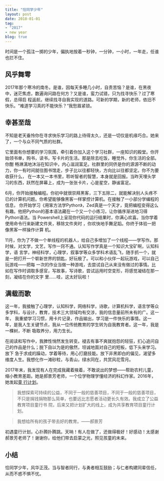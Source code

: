 ```yaml
---
title: "恰同学少年"
layout: post
date: 2018-01-01
tag:
- "2017"
- new year
blog: true
---
```


时间是一个孤注一掷的少年，偏执地按着一秒钟，一分钟，一小时，一年走，任谁也拦不住。

## 风乎舞雩

2017年那个寒冷的南冬。是谁，因每天多睡几小时，自责苦恼？是谁，在黑夜中，迷茫焦虑，数遍询问路在何方？又是谁，蛮力试错，只为找寻快乐？过了寒假，总得启
程返航，继续找寻自我实现的道路。可新的学期，新的老师，依旧不快乐。“难道学习真的不能快乐？“我愁眉紧锁。

## 幸甚至哉

不知是老天垂怜你在寻求快乐学习的路上待得太久，还是一切仅是机缘巧合。她来了，一个与众不同气质的社群。

它里面有你想要的学习氛围，牵引着你加入这个学习社群，一座知识的殿堂。你开始领书单，购书，读书，写卡片的生活。那是除去吃饭，睡觉外，你生活的全部。你酣
畅淋漓地沐浴在知识中，内心滋润富足。社群里的同侪是你的源源不断的动力，你一有时间就往图书馆走，步子比以往都轻快，方向比以往都坚定。你不为要收获什么，
在一本又一本书里，聆听智者的智慧，本身就是回报。当昨天埋头学习的东西，跃然在屏幕上，成为一张张卡片，心是星空，静谧富足。

6月，你开始接触编程。你初中就很崇拜黑客，三下五除二，就能解决别人头疼不已的计算机问题。你希望能够像黑客一样掌控计算机。在接触了一小部分学编程的信息，
你开始学习《用笨方法学Python》，Zed真是一个天才，竟把编程变得这么有趣。他把Python的基本语法藏在一个又一个小练习，让你循序渐进地习得Python语法。当
Powershell上呈现你代码的运行结果时，你满心欢喜。当你学着使用命令行来新建文件夹，移除文件夹时 ，你欢快地手舞足蹈。你终于体验一把像黑客一样操作计算
机。

11月，你为了不做一个单线程的机器人，给自己多增加了一个线程——学写作。那时候，对文学，文艺，写作一窍不通。认知写作学真是一个知识大宝矿啊，认知科学，语
言学，神经科学，心理学，叙事学等众多学科术语乱飞，随手抓一个，就是一把打开一个崭新世界的钥匙，好玩极了。可以和小伙伴一起玩游戏，可以自己玩游戏——把每
一次的作业当做一种游戏，去尝试自己从来没有做过的事情。比如在写作时调取多感官，写故事，写诗歌，尝试运用时空变形，将感觉凝结在那一刻，凝结在你的文字
里......哇，这太好玩啦！

## 满载而歌

这一年，我接触了心理学，认知科学，网络科学，诗歌，计算机科学，语言学等众多学科，与设计，教育，技术三大领域均有交涉，我的信息量前所未有的广。这一年，
我重塑学习习惯，用卡片记录，作品输出，学习是一件快乐的事情。这一年，是我人生关键节点，我从一位传统教育的学生转为自我教育者。这一年，我是一棵树，不断
吸取养分，用力生长。

在阅读和写作中，我脾性悄然发生转变。褪去有事不爽就抱怨的轻狂，扪心追问自己的作品是什么；脱下自以为是的傲然，坦诚地面对自己的短板，低下头来学习。放下
急于求成的躁动，学着等待，用心打磨技能。放下非黑即白的偏见，渴望多维度人生。我想化作一滩砂粒，与青山，绿水同在，共赏风花雪月。

2017年末，我发现有人在完成我藏着掖着，不敢说出的梦想——帮助农村儿童，缩小教育差距。她是郝景芳老师，一个位学物理学懂经济的科幻作家。2016年，她发起[童
行计划](http://www.weplanets.com/)。

> 我想探索可持续的公益，不同于一般的慈善项目，不同于一般的慈善项目，不只是捐钱捐物那么简单，也要远比志愿者活动更长久有效。我成立了公益教育项目童行书
院，后来又把计划扩大的线上，成为共享教育项目童行计划。

> 我想给所有的孩子带去好的教育。——郝景芳

初遇童行计划，心扑腾扑腾跳。天呐！有人在做了，还做得极好！好感动！太感谢郝景芳老师了！谢谢你，给他们带去启蒙之光，照见孩童的未来。


## 小结

恰同学少年，风华正茂。当与智者同行，与勇者相互鼓励；与仁者构建同辈信任，从而不惑不惧不忧。
